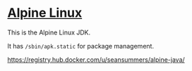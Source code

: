 [Alpine Linux](http://www.alpinelinux.org/)
============

This is the Alpine Linux JDK.

It has `/sbin/apk.static` for package management.

https://registry.hub.docker.com/u/seansummers/alpine-java/
